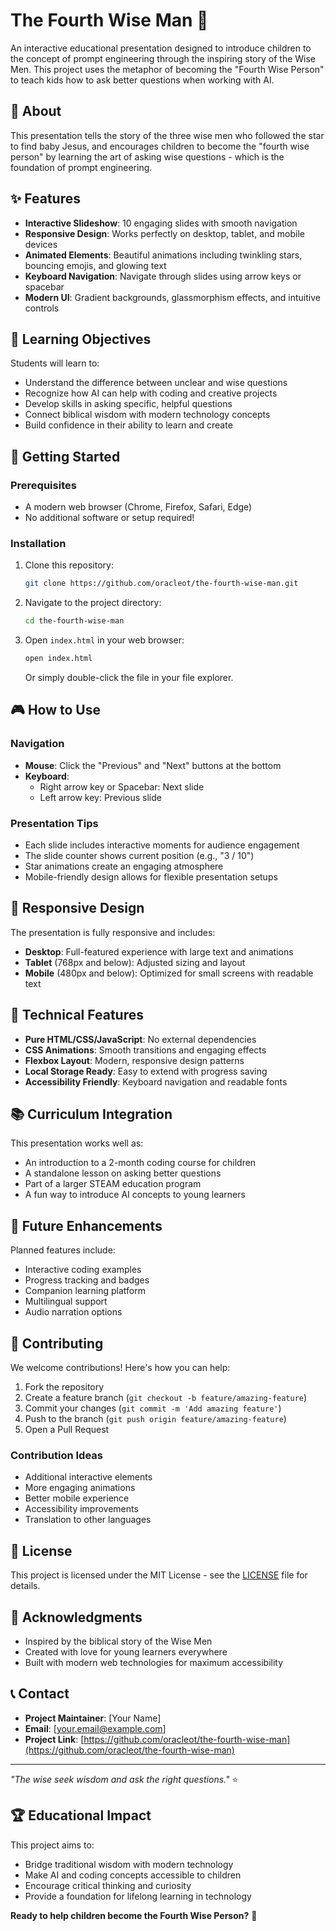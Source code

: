 # The Fourth Wise Man 🌟

An interactive educational presentation designed to introduce children to the concept of prompt engineering through the inspiring story of the Wise Men. This project uses the metaphor of becoming the "Fourth Wise Person" to teach kids how to ask better questions when working with AI.

## 📖 About

This presentation tells the story of the three wise men who followed the star to find baby Jesus, and encourages children to become the "fourth wise person" by learning the art of asking wise questions - which is the foundation of prompt engineering.

## ✨ Features

- **Interactive Slideshow**: 10 engaging slides with smooth navigation
- **Responsive Design**: Works perfectly on desktop, tablet, and mobile devices
- **Animated Elements**: Beautiful animations including twinkling stars, bouncing emojis, and glowing text
- **Keyboard Navigation**: Navigate through slides using arrow keys or spacebar
- **Modern UI**: Gradient backgrounds, glassmorphism effects, and intuitive controls

## 🎯 Learning Objectives

Students will learn to:

- Understand the difference between unclear and wise questions
- Recognize how AI can help with coding and creative projects
- Develop skills in asking specific, helpful questions
- Connect biblical wisdom with modern technology concepts
- Build confidence in their ability to learn and create

## 🚀 Getting Started

### Prerequisites

- A modern web browser (Chrome, Firefox, Safari, Edge)
- No additional software or setup required!

### Installation

1. Clone this repository:

   ```bash
   git clone https://github.com/oracleot/the-fourth-wise-man.git
   ```

2. Navigate to the project directory:

   ```bash
   cd the-fourth-wise-man
   ```

3. Open `index.html` in your web browser:

   ```bash
   open index.html
   ```

   Or simply double-click the file in your file explorer.

## 🎮 How to Use

### Navigation

- **Mouse**: Click the "Previous" and "Next" buttons at the bottom
- **Keyboard**:
  - Right arrow key or Spacebar: Next slide
  - Left arrow key: Previous slide

### Presentation Tips

- Each slide includes interactive moments for audience engagement
- The slide counter shows current position (e.g., "3 / 10")
- Star animations create an engaging atmosphere
- Mobile-friendly design allows for flexible presentation setups

## 📱 Responsive Design

The presentation is fully responsive and includes:

- **Desktop**: Full-featured experience with large text and animations
- **Tablet** (768px and below): Adjusted sizing and layout
- **Mobile** (480px and below): Optimized for small screens with readable text

## 🎨 Technical Features

- **Pure HTML/CSS/JavaScript**: No external dependencies
- **CSS Animations**: Smooth transitions and engaging effects
- **Flexbox Layout**: Modern, responsive design patterns
- **Local Storage Ready**: Easy to extend with progress saving
- **Accessibility Friendly**: Keyboard navigation and readable fonts

## 📚 Curriculum Integration

This presentation works well as:

- An introduction to a 2-month coding course for children
- A standalone lesson on asking better questions
- Part of a larger STEAM education program
- A fun way to introduce AI concepts to young learners

## 🔮 Future Enhancements

Planned features include:

- Interactive coding examples
- Progress tracking and badges
- Companion learning platform
- Multilingual support
- Audio narration options

## 🤝 Contributing

We welcome contributions! Here's how you can help:

1. Fork the repository
2. Create a feature branch (`git checkout -b feature/amazing-feature`)
3. Commit your changes (`git commit -m 'Add amazing feature'`)
4. Push to the branch (`git push origin feature/amazing-feature`)
5. Open a Pull Request

### Contribution Ideas

- Additional interactive elements
- More engaging animations
- Better mobile experience
- Accessibility improvements
- Translation to other languages

## 📄 License

This project is licensed under the MIT License - see the [LICENSE](LICENSE) file for details.

## 👥 Acknowledgments

- Inspired by the biblical story of the Wise Men
- Created with love for young learners everywhere
- Built with modern web technologies for maximum accessibility

## 📞 Contact

- **Project Maintainer**: [Your Name]
- **Email**: [your.email@example.com]
- **Project Link**: [https://github.com/oracleot/the-fourth-wise-man](https://github.com/oracleot/the-fourth-wise-man)

---

*"The wise seek wisdom and ask the right questions."* ⭐

## 🏆 Educational Impact

This project aims to:

- Bridge traditional wisdom with modern technology
- Make AI and coding concepts accessible to children
- Encourage critical thinking and curiosity
- Provide a foundation for lifelong learning in technology

**Ready to help children become the Fourth Wise Person?** 🌟
